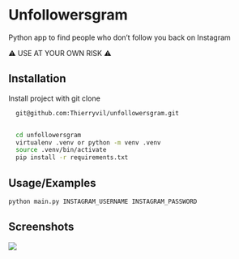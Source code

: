 
# Unfollowersgram

Python app to find people who don’t follow you back on Instagram

:warning: USE AT YOUR OWN RISK :warning:

## Installation

Install project with git clone 

```bash
  git@github.com:Thierryvil/unfollowersgram.git


  cd unfollowersgram 
  virtualenv .venv or python -m venv .venv
  source .venv/bin/activate
  pip install -r requirements.txt
```


    
## Usage/Examples

```bash
python main.py INSTAGRAM_USERNAME INSTAGRAM_PASSWORD
```

## Screenshots
![](https://i.imgur.com/WcDcWmj.jpeg)
